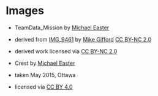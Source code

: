 # Images

* TeamData_Mission by [Michael Easter](http://twitter.com/30_for_60) 
* derived from [IMG_9461](http://bit.ly/1FUqnc8) by [Mike Gifford](https://www.flickr.com/photos/mgifford/)  [CC BY-NC 2.0](https://creativecommons.org/licenses/by-nc/2.0/)
* derived work licensed via [CC BY-NC 2.0](https://creativecommons.org/licenses/by-nc/2.0/)

* Crest by [Michael Easter](http://twitter.com/30_for_60)
* taken May 2015, Ottawa
* licensed via [CC BY 4.0](https://creativecommons.org/licenses/by/4.0/)

